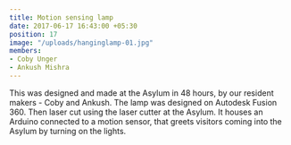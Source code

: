 ```yaml
---
title: Motion sensing lamp
date: 2017-06-17 16:43:00 +05:30
position: 17
image: "/uploads/hanginglamp-01.jpg"
members:
- Coby Unger
- Ankush Mishra
---
```


This was designed and made at the Asylum in 48 hours, by our resident makers - Coby and Ankush. 
The lamp was designed on Autodesk Fusion 360. Then laser cut using the laser cutter at the Asylum. It houses an Arduino connected to a motion sensor, that greets visitors coming into the Asylum by turning on the lights. 
